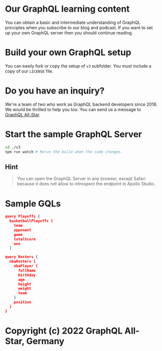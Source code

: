 # Our GraphQL learning content
You can obtain a basic and intermediate understanding of GraphQL principles when you subscribe to our blog and podcast. If you want to set up your own GraphQL server then you should continue reading.
# Build your own GraphQL setup
You can easily fork or copy the setup of `v3` subfolder. You must include a copy of our `LICENSE` file.

# Do you have an inquiry?
We're a team of two who work as GraphQL backend developers since 2018. We would be thrilled to help you too. You can send us a message to [GraphQL All-Star](mailto:team@graphqlallstar.com).

# Start the sample GraphQL Server
```bash
cd ./v3
npm run watch # Rerun the build when the code changes.
```

## Hint
> You can open the GraphQL Server in any browser, except Safari because it does not allow to introspect the endpoint in Apollo Studio.

# Sample GQLs
```json
query Playoffs {
  basketballPlayoffs {
    team
    opponent
    game
    totalScore
    won
  }
```
```json
query Rosters {
  nbaRosters {
    nbaPlayer {
      fullName
      birthday
      age
      height
      weight
      team
    }
    position
  }
}
```

# Copyright (c) 2022 GraphQL All-Star, Germany